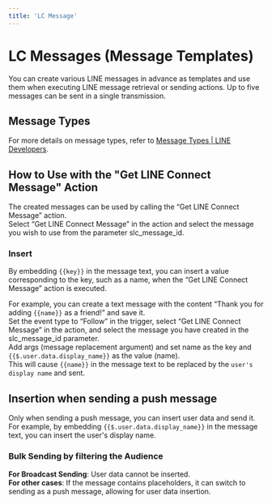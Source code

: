 ```yaml
---
title: 'LC Message'
---
```

# LC Messages (Message Templates)
You can create various LINE messages in advance as templates and use them when executing LINE message retrieval or sending actions. Up to five messages can be sent in a single transmission.

## Message Types
For more details on message types, refer to [Message Types | LINE Developers](https://developers.line.biz/en/docs/messaging-api/message-types/).

## How to Use with the "Get LINE Connect Message" Action
The created messages can be used by calling the “Get LINE Connect Message” action.  
Select “Get LINE Connect Message” in the action and select the message you wish to use from the parameter slc_message_id.

### Insert
By embedding `{{key}}` in the message text, you can insert a value corresponding to the key, such as a name, when the “Get LINE Connect Message” action is executed.

For example, you can create a text message with the content “Thank you for adding `{{name}}` as a friend!” and save it.  
Set the event type to “Follow” in the trigger, select “Get LINE Connect Message” in the action, and select the message you have created in the slc_message_id parameter.  
Add args (message replacement argument) and set name as the key and `{{$.user.data.display_name}}` as the value (name).  
This will cause `{{name}}` in the message text to be replaced by the `user's display name` and sent.  

## Insertion when sending a push message
Only when sending a push message, you can insert user data and send it.  
For example, by embedding `{{$.user.data.display_name}}` in the message text, you can insert the user's display name.

### Bulk Sending by filtering the Audience
**For Broadcast Sending**: User data cannot be inserted.  
**For other cases**: If the message contains placeholders, it can switch to sending as a push message, allowing for user data insertion.